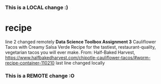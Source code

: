 ### This is a LOCAL change :)
# recipe
line 2 changed remotely
**Data Science Toolbox Assignment 3**
Cauliflower Tacos with Creamy Salsa Verde
Recipe for the tastiest, restaurant-quality, vegetarian tacos you will ever make.
From: Half-Baked Harvest, https://www.halfbakedharvest.com/chipotle-cauliflower-tacos/#wprm-recipe-container-110210
last line changed locally
### This is a REMOTE change :O

